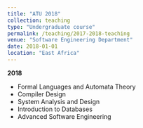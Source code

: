 ```yaml
---
title: "ATU 2018"
collection: teaching
type: "Undergraduate course"
permalink: /teaching/2017-2018-teaching
venue: "Software Engineering Department"
date: 2018-01-01
location: "East Africa"
---
```


**2018**

* Formal Languages and Automata Theory
* Compiler Design
* System Analysis and Design 
* Introduction to Databases
* Advanced Software Engineering